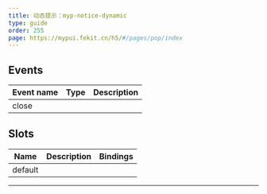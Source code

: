 ```yaml
---
title: 动态提示：myp-notice-dynamic
type: guide
order: 255
page: https://mypui.fekit.cn/h5/#/pages/pop/index
---
```


## Events

| Event name | Type | Description |
| ---------- | ---- | ----------- |
| close      |      |

## Slots

| Name    | Description | Bindings |
| ------- | ----------- | -------- |
| default |             |          |

---
